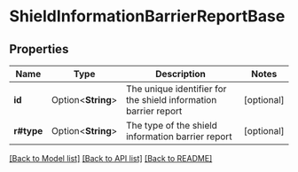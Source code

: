 # ShieldInformationBarrierReportBase

## Properties

Name | Type | Description | Notes
------------ | ------------- | ------------- | -------------
**id** | Option<**String**> | The unique identifier for the shield information barrier report | [optional]
**r#type** | Option<**String**> | The type of the shield information barrier report | [optional]

[[Back to Model list]](../README.md#documentation-for-models) [[Back to API list]](../README.md#documentation-for-api-endpoints) [[Back to README]](../README.md)


